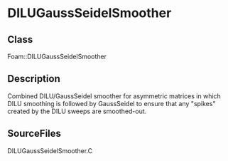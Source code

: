 # DILUGaussSeidelSmoother 
## Class
Foam::DILUGaussSeidelSmoother

## Description
Combined DILU/GaussSeidel smoother for asymmetric matrices in which
DILU smoothing is followed by GaussSeidel to ensure that any "spikes"
created by the DILU sweeps are smoothed-out.

## SourceFiles
DILUGaussSeidelSmoother.C

